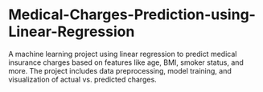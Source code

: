# Medical-Charges-Prediction-using-Linear-Regression
A machine learning project using linear regression to predict medical insurance charges based on features like age, BMI, smoker status, and more. The project includes data preprocessing, model training, and visualization of actual vs. predicted charges.
